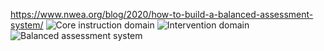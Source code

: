 https://www.nwea.org/blog/2020/how-to-build-a-balanced-assessment-system/
![](https://www.nwea.org/blog/uploads/2024/09/how-to-build-a-balanced-assessment-system_850x328_infographicCoreInstructionDomain.png "Core instruction domain")
![](https://www.nwea.org/blog/uploads/2024/05/how-to-build-a-balanced-assessment-system_850x479_infographicInterventionDomain.png "Intervention domain")
![](https://www.nwea.org/blog/uploads/2024/05/how-to-build-a-balanced-assessment-system_850x478_infographicUniversalScreenerAssessmentTypes.png "Balanced assessment system")

